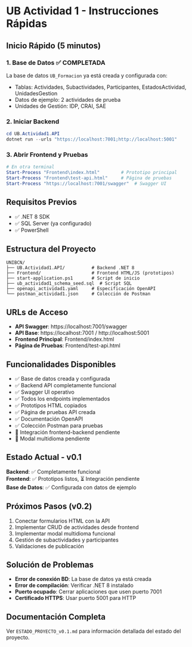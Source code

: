 # UB Actividad 1 - Instrucciones Rápidas

## Inicio Rápido (5 minutos)

### 1. Base de Datos ✅ COMPLETADA
La base de datos `UB_Formacion` ya está creada y configurada con:
- Tablas: Actividades, Subactividades, Participantes, EstadosActividad, UnidadesGestion
- Datos de ejemplo: 2 actividades de prueba
- Unidades de Gestión: IDP, CRAI, SAE

### 2. Iniciar Backend
```powershell
cd UB.Actividad1.API
dotnet run --urls "https://localhost:7001;http://localhost:5001"
```

### 3. Abrir Frontend y Pruebas
```powershell
# En otra terminal
Start-Process "Frontend\index.html"        # Prototipo principal
Start-Process "Frontend\test-api.html"     # Página de pruebas
Start-Process "https://localhost:7001/swagger"  # Swagger UI
```

## Requisitos Previos
- ✅ .NET 8 SDK
- ✅ SQL Server (ya configurado)
- ✅ PowerShell

## Estructura del Proyecto
```
UNIBCN/
├── UB.Actividad1.API/          # Backend .NET 8
├── Frontend/                   # Frontend HTML/JS (prototipos)
├── start-application.ps1       # Script de inicio
├── ub_actividad1_schema_seed.sql  # Script SQL
├── openapi_actividad1.yaml     # Especificación OpenAPI
└── postman_actividad1.json     # Colección de Postman
```

## URLs de Acceso
- **API Swagger**: https://localhost:7001/swagger
- **API Base**: https://localhost:7001 / http://localhost:5001
- **Frontend Principal**: Frontend/index.html
- **Página de Pruebas**: Frontend/test-api.html

## Funcionalidades Disponibles
- ✅ Base de datos creada y configurada
- ✅ Backend API completamente funcional
- ✅ Swagger UI operativo
- ✅ Todos los endpoints implementados
- ✅ Prototipos HTML copiados
- ✅ Página de pruebas API creada
- ✅ Documentación OpenAPI
- ✅ Colección Postman para pruebas
- 🔄 Integración frontend-backend pendiente
- 🔄 Modal multidioma pendiente

## Estado Actual - v0.1
**Backend**: ✅ Completamente funcional  
**Frontend**: ✅ Prototipos listos, ⏳ Integración pendiente  
**Base de Datos**: ✅ Configurada con datos de ejemplo

## Próximos Pasos (v0.2)
1. Conectar formularios HTML con la API
2. Implementar CRUD de actividades desde frontend
3. Implementar modal multidioma funcional
4. Gestión de subactividades y participantes
5. Validaciones de publicación

## Solución de Problemas
- **Error de conexión BD**: La base de datos ya está creada
- **Error de compilación**: Verificar .NET 8 instalado
- **Puerto ocupado**: Cerrar aplicaciones que usen puerto 7001
- **Certificado HTTPS**: Usar puerto 5001 para HTTP

## Documentación Completa
Ver `ESTADO_PROYECTO_v0.1.md` para información detallada del estado del proyecto.